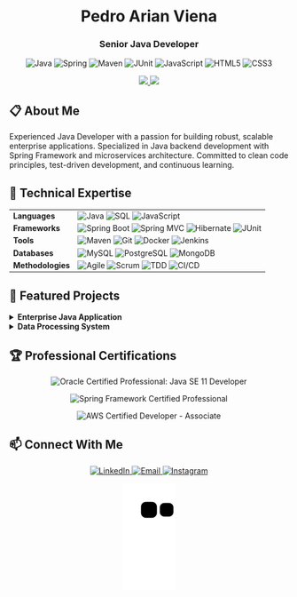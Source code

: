 <div align="center">
  <h1>Pedro Arian Viena</h1>
  <h3>Senior Java Developer</h3>
</div>

<p align="center">
  <img src="https://img.shields.io/badge/Java-ED8B00?style=for-the-badge&logo=openjdk&logoColor=white" alt="Java"/>
  <img src="https://img.shields.io/badge/Spring-6DB33F?style=for-the-badge&logo=spring&logoColor=white" alt="Spring"/>
  <img src="https://img.shields.io/badge/Maven-C71A36?style=for-the-badge&logo=apache-maven&logoColor=white" alt="Maven"/>
  <img src="https://img.shields.io/badge/JUnit5-25A162?style=for-the-badge&logo=junit5&logoColor=white" alt="JUnit"/>
  <img src="https://img.shields.io/badge/JavaScript-F7DF1E?style=for-the-badge&logo=javascript&logoColor=black" alt="JavaScript"/>
  <img src="https://img.shields.io/badge/HTML5-E34F26?style=for-the-badge&logo=html5&logoColor=white" alt="HTML5"/>
  <img src="https://img.shields.io/badge/CSS3-1572B6?style=for-the-badge&logo=css3&logoColor=white" alt="CSS3"/>
</p>

<div align="center">
  <a href="https://github.com/pedroviena">
    <img height="180em" src="https://github-readme-stats.vercel.app/api?username=pedroviena&show_icons=true&theme=github_dark&include_all_commits=true&count_private=true"/>
    <img height="180em" src="https://github-readme-stats.vercel.app/api/top-langs/?username=pedroviena&layout=compact&langs_count=8&theme=github_dark"/>
  </a>
</div>

## 📋 About Me

Experienced Java Developer with a passion for building robust, scalable enterprise applications. Specialized in Java backend development with Spring Framework and microservices architecture. Committed to clean code principles, test-driven development, and continuous learning.

## 🔧 Technical Expertise

<table>
  <tr>
    <td><strong>Languages</strong></td>
    <td>
      <img src="https://img.shields.io/badge/Java-ED8B00?style=flat-square&logo=openjdk&logoColor=white" alt="Java"/>
      <img src="https://img.shields.io/badge/SQL-4479A1?style=flat-square&logo=postgresql&logoColor=white" alt="SQL"/>
      <img src="https://img.shields.io/badge/JavaScript-F7DF1E?style=flat-square&logo=javascript&logoColor=black" alt="JavaScript"/>
    </td>
  </tr>
  <tr>
    <td><strong>Frameworks</strong></td>
    <td>
      <img src="https://img.shields.io/badge/Spring_Boot-6DB33F?style=flat-square&logo=spring-boot&logoColor=white" alt="Spring Boot"/>
      <img src="https://img.shields.io/badge/Spring_MVC-6DB33F?style=flat-square&logo=spring&logoColor=white" alt="Spring MVC"/>
      <img src="https://img.shields.io/badge/Hibernate-59666C?style=flat-square&logo=hibernate&logoColor=white" alt="Hibernate"/>
      <img src="https://img.shields.io/badge/JUnit-25A162?style=flat-square&logo=junit5&logoColor=white" alt="JUnit"/>
    </td>
  </tr>
  <tr>
    <td><strong>Tools</strong></td>
    <td>
      <img src="https://img.shields.io/badge/Maven-C71A36?style=flat-square&logo=apache-maven&logoColor=white" alt="Maven"/>
      <img src="https://img.shields.io/badge/Git-F05032?style=flat-square&logo=git&logoColor=white" alt="Git"/>
      <img src="https://img.shields.io/badge/Docker-2496ED?style=flat-square&logo=docker&logoColor=white" alt="Docker"/>
      <img src="https://img.shields.io/badge/Jenkins-D24939?style=flat-square&logo=jenkins&logoColor=white" alt="Jenkins"/>
    </td>
  </tr>
  <tr>
    <td><strong>Databases</strong></td>
    <td>
      <img src="https://img.shields.io/badge/MySQL-4479A1?style=flat-square&logo=mysql&logoColor=white" alt="MySQL"/>
      <img src="https://img.shields.io/badge/PostgreSQL-336791?style=flat-square&logo=postgresql&logoColor=white" alt="PostgreSQL"/>
      <img src="https://img.shields.io/badge/MongoDB-47A248?style=flat-square&logo=mongodb&logoColor=white" alt="MongoDB"/>
    </td>
  </tr>
  <tr>
    <td><strong>Methodologies</strong></td>
    <td>
      <img src="https://img.shields.io/badge/Agile-0052CC?style=flat-square&logo=agile&logoColor=white" alt="Agile"/>
      <img src="https://img.shields.io/badge/Scrum-009FDA?style=flat-square&logo=scrumalliance&logoColor=white" alt="Scrum"/>
      <img src="https://img.shields.io/badge/TDD-5C2D91?style=flat-square&logo=&logoColor=white" alt="TDD"/>
      <img src="https://img.shields.io/badge/CI/CD-2088FF?style=flat-square&logo=github-actions&logoColor=white" alt="CI/CD"/>
    </td>
  </tr>
</table>

## 🚀 Featured Projects

<details>
  <summary><b>Enterprise Java Application</b></summary>
  <ul>
    <li>Developed a scalable microservices architecture using Spring Boot</li>
    <li>Implemented RESTful APIs with Spring MVC and Spring Security</li>
    <li>Utilized Hibernate/JPA for database operations</li>
    <li>Containerized with Docker and orchestrated with Kubernetes</li>
  </ul>
</details>

<details>
  <summary><b>Data Processing System</b></summary>
  <ul>
    <li>Built a high-performance data processing pipeline in Java</li>
    <li>Implemented multithreading for parallel processing</li>
    <li>Utilized Java Stream API for efficient data manipulation</li>
    <li>Achieved 99.9% uptime with comprehensive error handling</li>
  </ul>
</details>

## 🏆 Professional Certifications

<p align="center">
  <img src="https://img.shields.io/badge/Oracle_Certified_Professional-Java_SE_11_Developer-red?style=for-the-badge&logo=oracle&logoColor=white" alt="Oracle Certified Professional: Java SE 11 Developer"/>
</p>
<p align="center">
  <img src="https://img.shields.io/badge/Spring_Framework-Certified_Professional-green?style=for-the-badge&logo=spring&logoColor=white" alt="Spring Framework Certified Professional"/>
</p>
<p align="center">
  <img src="https://img.shields.io/badge/AWS_Certified-Developer_Associate-FF9900?style=for-the-badge&logo=amazon-aws&logoColor=white" alt="AWS Certified Developer - Associate"/>
</p>

## 📫 Connect With Me

<p align="center">
  <a href="https://www.linkedin.com/in/pedroarianviena" target="_blank">
    <img src="https://img.shields.io/badge/-LinkedIn-%230077B5?style=for-the-badge&logo=linkedin&logoColor=white" alt="LinkedIn"/>
  </a>
  <a href="mailto:pedro.arian.viena">
    <img src="https://img.shields.io/badge/-Email-D14836?style=for-the-badge&logo=gmail&logoColor=white" alt="Email"/>
  </a>
  <a href="https://instagram.com/pedrovienna_" target="_blank">
    <img src="https://img.shields.io/badge/-Instagram-%23E4405F?style=for-the-badge&logo=instagram&logoColor=white" alt="Instagram"/>
  </a>
</p>

<div align="center">
  
  ![Snake animation](https://github.com/pedroviena/pedroviena/blob/output/github-contribution-grid-snake.svg)
  
</div>
